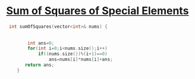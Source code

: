 <h1><a href="https://leetcode.com/contest/weekly-contest-354/problems/sum-of-squares-of-special-elements/"> Sum of Squares of Special Elements</a></h1>

```cpp
 int sumOfSquares(vector<int>& nums) {
        
        
        int ans=0;
        for(int i=0;i<nums.size();i++)
            if((nums.size())%(i+1)==0)
                ans=nums[i]*nums[i]+ans;
       return ans; 
    }
